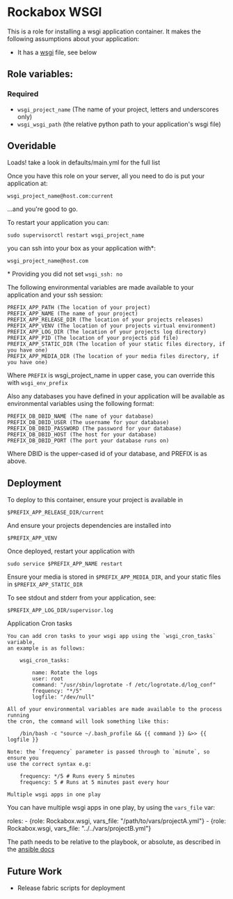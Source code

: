 # Rockabox WSGI
This is a role for installing a wsgi application container. It makes the
following assumptions about your application:

* It has a [wsgi](http://wsgi.readthedocs.org/en/latest/) file, see below

## Role variables:

### Required
* `wsgi_project_name` (The name of your project, letters and underscores only)
* `wsgi_wsgi_path` (the relative python path to your application's wsgi file)

## Overidable
Loads! take a look in defaults/main.yml for the full list

Once you have this role on your server, all you need to do is put your
application at:

    wsgi_project_name@host.com:current

...and you're good to go.

To restart your application you can:

    sudo supervisorctl restart wsgi_project_name

you can ssh into your box as your application with*:

    wsgi_project_name@host.com

\* Providing you did not set `wsgi_ssh: no`

The following environmental variables are made available to your application
and your ssh session:

    PREFIX_APP_PATH (The location of your project)
    PREFIX_APP_NAME (The name of your project)
    PREFIX_APP_RELEASE_DIR (The location of your projects releases)
    PREFIX_APP_VENV (The location of your projects virtual environment)
    PREFIX_APP_LOG_DIR (The location of your projects log directory)
    PREFIX_APP_PID (The location of your projects pid file)
    PREFIX_APP_STATIC_DIR (The location of your static files directory, if you have one)
    PREFIX_APP_MEDIA_DIR (The location of your media files directory, if you have one)

Where `PREFIX` is wsgi_project_name in upper case, you can override this
with `wsgi_env_prefix`

Also any databases you have defined in your application will be available as
environmental variables using the following format:

    PREFIX_DB_DBID_NAME (The name of your database)
    PREFIX_DB_DBID_USER (The username for your database)
    PREFIX_DB_DBID_PASSWORD (The password for your database)
    PREFIX_DB_DBID_HOST (The host for your database)
    PREFIX_DB_DBID_PORT (The port your database runs on)

Where DBID is the upper-cased id of your database, and PREFIX is as above.


Deployment
----------
To deploy to this container, ensure your project is available in

    $PREFIX_APP_RELEASE_DIR/current

And ensure your projects dependencies are installed into

    $PREFIX_APP_VENV

Once deployed, restart your application with

    sudo service $PREFIX_APP_NAME restart

Ensure your media is stored in `$PREFIX_APP_MEDIA_DIR`, and your
static files in `$PREFIX_APP_STATIC_DIR`

To see stdout and stderr from your application, see:

    $PREFIX_APP_LOG_DIR/supervisor.log


Application Cron tasks
~~~~~~~~~~~~~~~~~~~~~~
You can add cron tasks to your wsgi app using the `wsgi_cron_tasks` variable,
an example is as follows:

    wsgi_cron_tasks:

        name: Rotate the logs
        user: root
        command: "/usr/sbin/logrotate -f /etc/logrotate.d/log_conf"
        frequency: "*/5"
        logfile: "/dev/null"

All of your environmental variables are made available to the process running
the cron, the command will look something like this:

    /bin/bash -c "source ~/.bash_profile && {{ command }} &>> {{ logfile }}

Note: the `frequency` parameter is passed through to `minute`, so ensure you
use the correct syntax e.g:

    frequency: */5 # Runs every 5 minutes
    frequency: 5 # Runs at 5 minutes past every hour

Multiple wsgi apps in one play
~~~~~~~~~~~~~~~~~~~~~~~~~~~~~~
You can have multiple wsgi apps in one play, by using the `vars_file` var:

  roles:
    - {role: Rockabox.wsgi, vars_file: "/path/to/vars/projectA.yml"}
    - {role: Rockabox.wsgi, vars_file: "../../vars/projectB.yml"}

The path needs to be relative to the playbook, or absolute, as described in
the [ansible docs](http://docs.ansible.com/include_vars_module.html#options)


Future Work
-----------
- Release fabric scripts for deployment
